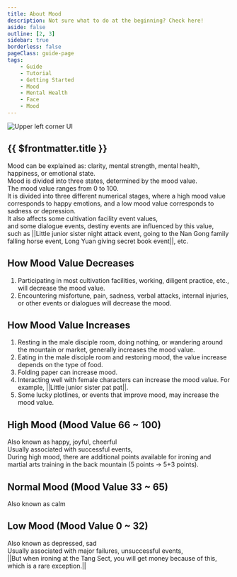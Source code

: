 ```yaml
---
title: About Mood
description: Not sure what to do at the beginning? Check here!
aside: false
outline: [2, 3]
sidebar: true
borderless: false
pageClass: guide-page
tags:
    - Guide
    - Tutorial
    - Getting Started
    - Mood
    - Mental Health
    - Face
    - Mood
---
```


<img class='guide-img' src='/images/guide/hui1.webp' alt='Upper left corner UI'>

## {{ $frontmatter.title }}

Mood can be explained as: clarity, mental strength, mental health, happiness, or emotional state.  
Mood is divided into three states, determined by the mood value.  
The mood value ranges from 0 to 100.  
It is divided into three different numerical stages, where a high mood value corresponds to happy emotions, and a low mood value corresponds to sadness or depression.  
It also affects some cultivation facility event values,  
and some dialogue events, destiny events are influenced by this value,  
such as <MarkdownWrapper>||Little junior sister night attack event, going to the Nan Gong family falling horse event, Long Yuan giving secret book event||</MarkdownWrapper>, etc.

## How Mood Value Decreases

1. Participating in most cultivation facilities, working, diligent practice, etc., will decrease the mood value.
2. Encountering misfortune, pain, sadness, verbal attacks, internal injuries, or other events or dialogues will decrease the mood.

## How Mood Value Increases

1. Resting in the male disciple room, doing nothing, or wandering around the mountain or market, generally increases the mood value.
2. Eating in the male disciple room and restoring mood, the value increase depends on the type of food.
3. Folding paper can increase mood.
4. Interacting well with female characters can increase the mood value.
   For example, <MarkdownWrapper>||Little junior sister pat pat||</MarkdownWrapper>.
5. Some lucky plotlines, or events that improve mood, may increase the mood value.

## High Mood (Mood Value 66 ~ 100)

<MoodIcon :mood="`high`" :size="`medium`"></MoodIcon>
Also known as happy, joyful, cheerful  
Usually associated with successful events,  
During high mood, there are additional points available for ironing and martial arts training in the back mountain (5 points -> 5+3 points).

## Normal Mood (Mood Value 33 ~ 65)

<MoodIcon :size="`medium`"></MoodIcon>
Also known as calm

## Low Mood (Mood Value 0 ~ 32)

<MoodIcon :mood="`low`" :size="`medium`"></MoodIcon>
Also known as depressed, sad  
Usually associated with major failures, unsuccessful events,  
<MarkdownWrapper>||But when ironing at the Tang Sect, you will get money because of this, which is a rare exception.||</MarkdownWrapper>